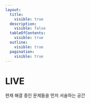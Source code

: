 ```yaml
---
layout:
  title:
    visible: true
  description:
    visible: false
  tableOfContents:
    visible: true
  outline:
    visible: true
  pagination:
    visible: true
---
```


# LIVE

현재 해결 중인 문제들을 먼저 서술하는 공간
